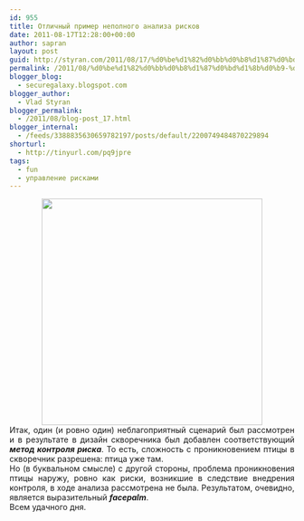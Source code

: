 ```yaml
---
id: 955
title: Отличный пример неполного анализа рисков
date: 2011-08-17T12:28:00+00:00
author: sapran
layout: post
guid: http://styran.com/2011/08/17/%d0%be%d1%82%d0%bb%d0%b8%d1%87%d0%bd%d1%8b%d0%b9-%d0%bf%d1%80%d0%b8%d0%bc%d0%b5%d1%80-%d0%bd%d0%b5%d0%bf%d0%be%d0%bb%d0%bd%d0%be%d0%b3%d0%be-%d0%b0%d0%bd%d0%b0%d0%bb%d0%b8%d0%b7%d0%b0-%d1%80%d0%b8/
permalink: /2011/08/%d0%be%d1%82%d0%bb%d0%b8%d1%87%d0%bd%d1%8b%d0%b9-%d0%bf%d1%80%d0%b8%d0%bc%d0%b5%d1%80-%d0%bd%d0%b5%d0%bf%d0%be%d0%bb%d0%bd%d0%be%d0%b3%d0%be-%d0%b0%d0%bd%d0%b0%d0%bb%d0%b8%d0%b7%d0%b0-%d1%80%d0%b8/
blogger_blog:
  - securegalaxy.blogspot.com
blogger_author:
  - Vlad Styran
blogger_permalink:
  - /2011/08/blog-post_17.html
blogger_internal:
  - /feeds/3388835630659782197/posts/default/2200749484870229894
shorturl:
  - http://tinyurl.com/pq9jpre
tags:
  - fun
  - управление рисками
---
```

<div dir="ltr" style="text-align: left;">
  <div style="clear: both; text-align: center;">
    <a href="http://4.bp.blogspot.com/-zaz0I6YpzLw/TkuyTU38O5I/AAAAAAAAHY0/Vw9REqXt74A/s1600/398.jpg" style="margin-left: 1em; margin-right: 1em;"><img border="0" height="400" src="http://4.bp.blogspot.com/-zaz0I6YpzLw/TkuyTU38O5I/AAAAAAAAHY0/Vw9REqXt74A/s400/398.jpg" width="390" /></a>
  </div>
  
  <div style="text-align: justify;">
    Итак, один (и ровно один) неблагоприятный сценарий был рассмотрен и в результате в дизайн скворечника был добавлен соответствующий <i><b>метод контроля риска</b></i>. То есть, сложность с проникновением птицы в скворечник разрешена: птица уже там.
  </div>
  
  <div style="text-align: justify;">
  </div>
  
  <div style="text-align: justify;">
    Но (в буквальном смысле) с другой стороны, проблема проникновения птицы наружу, ровно как риски, возникшие в следствие внедрения контроля, в ходе анализа рассмотрена не была. Результатом, очевидно, является выразительный <i><b>facepalm</b></i>.
  </div>
  
  <div style="text-align: justify;">
  </div>
  
  <div style="text-align: justify;">
    Всем удачного дня.
  </div>
</div>

<div class="addtoany_share_save_container addtoany_content_bottom">
  <div class="a2a_kit a2a_kit_size_32 addtoany_list a2a_target" id="wpa2a_186">
    <a class="a2a_button_facebook" href="http://www.addtoany.com/add_to/facebook?linkurl=https%3A%2F%2Fblog.styran.com%2F2011%2F08%2F%25d0%25be%25d1%2582%25d0%25bb%25d0%25b8%25d1%2587%25d0%25bd%25d1%258b%25d0%25b9-%25d0%25bf%25d1%2580%25d0%25b8%25d0%25bc%25d0%25b5%25d1%2580-%25d0%25bd%25d0%25b5%25d0%25bf%25d0%25be%25d0%25bb%25d0%25bd%25d0%25be%25d0%25b3%25d0%25be-%25d0%25b0%25d0%25bd%25d0%25b0%25d0%25bb%25d0%25b8%25d0%25b7%25d0%25b0-%25d1%2580%25d0%25b8%2F&linkname=%D0%9E%D1%82%D0%BB%D0%B8%D1%87%D0%BD%D1%8B%D0%B9%20%D0%BF%D1%80%D0%B8%D0%BC%D0%B5%D1%80%20%D0%BD%D0%B5%D0%BF%D0%BE%D0%BB%D0%BD%D0%BE%D0%B3%D0%BE%20%D0%B0%D0%BD%D0%B0%D0%BB%D0%B8%D0%B7%D0%B0%20%D1%80%D0%B8%D1%81%D0%BA%D0%BE%D0%B2" title="Facebook" rel="nofollow" target="_blank"></a><a class="a2a_button_twitter" href="http://www.addtoany.com/add_to/twitter?linkurl=https%3A%2F%2Fblog.styran.com%2F2011%2F08%2F%25d0%25be%25d1%2582%25d0%25bb%25d0%25b8%25d1%2587%25d0%25bd%25d1%258b%25d0%25b9-%25d0%25bf%25d1%2580%25d0%25b8%25d0%25bc%25d0%25b5%25d1%2580-%25d0%25bd%25d0%25b5%25d0%25bf%25d0%25be%25d0%25bb%25d0%25bd%25d0%25be%25d0%25b3%25d0%25be-%25d0%25b0%25d0%25bd%25d0%25b0%25d0%25bb%25d0%25b8%25d0%25b7%25d0%25b0-%25d1%2580%25d0%25b8%2F&linkname=%D0%9E%D1%82%D0%BB%D0%B8%D1%87%D0%BD%D1%8B%D0%B9%20%D0%BF%D1%80%D0%B8%D0%BC%D0%B5%D1%80%20%D0%BD%D0%B5%D0%BF%D0%BE%D0%BB%D0%BD%D0%BE%D0%B3%D0%BE%20%D0%B0%D0%BD%D0%B0%D0%BB%D0%B8%D0%B7%D0%B0%20%D1%80%D0%B8%D1%81%D0%BA%D0%BE%D0%B2" title="Twitter" rel="nofollow" target="_blank"></a><a class="a2a_button_google_plus" href="http://www.addtoany.com/add_to/google_plus?linkurl=https%3A%2F%2Fblog.styran.com%2F2011%2F08%2F%25d0%25be%25d1%2582%25d0%25bb%25d0%25b8%25d1%2587%25d0%25bd%25d1%258b%25d0%25b9-%25d0%25bf%25d1%2580%25d0%25b8%25d0%25bc%25d0%25b5%25d1%2580-%25d0%25bd%25d0%25b5%25d0%25bf%25d0%25be%25d0%25bb%25d0%25bd%25d0%25be%25d0%25b3%25d0%25be-%25d0%25b0%25d0%25bd%25d0%25b0%25d0%25bb%25d0%25b8%25d0%25b7%25d0%25b0-%25d1%2580%25d0%25b8%2F&linkname=%D0%9E%D1%82%D0%BB%D0%B8%D1%87%D0%BD%D1%8B%D0%B9%20%D0%BF%D1%80%D0%B8%D0%BC%D0%B5%D1%80%20%D0%BD%D0%B5%D0%BF%D0%BE%D0%BB%D0%BD%D0%BE%D0%B3%D0%BE%20%D0%B0%D0%BD%D0%B0%D0%BB%D0%B8%D0%B7%D0%B0%20%D1%80%D0%B8%D1%81%D0%BA%D0%BE%D0%B2" title="Google+" rel="nofollow" target="_blank"></a><a class="a2a_button_linkedin" href="http://www.addtoany.com/add_to/linkedin?linkurl=https%3A%2F%2Fblog.styran.com%2F2011%2F08%2F%25d0%25be%25d1%2582%25d0%25bb%25d0%25b8%25d1%2587%25d0%25bd%25d1%258b%25d0%25b9-%25d0%25bf%25d1%2580%25d0%25b8%25d0%25bc%25d0%25b5%25d1%2580-%25d0%25bd%25d0%25b5%25d0%25bf%25d0%25be%25d0%25bb%25d0%25bd%25d0%25be%25d0%25b3%25d0%25be-%25d0%25b0%25d0%25bd%25d0%25b0%25d0%25bb%25d0%25b8%25d0%25b7%25d0%25b0-%25d1%2580%25d0%25b8%2F&linkname=%D0%9E%D1%82%D0%BB%D0%B8%D1%87%D0%BD%D1%8B%D0%B9%20%D0%BF%D1%80%D0%B8%D0%BC%D0%B5%D1%80%20%D0%BD%D0%B5%D0%BF%D0%BE%D0%BB%D0%BD%D0%BE%D0%B3%D0%BE%20%D0%B0%D0%BD%D0%B0%D0%BB%D0%B8%D0%B7%D0%B0%20%D1%80%D0%B8%D1%81%D0%BA%D0%BE%D0%B2" title="LinkedIn" rel="nofollow" target="_blank"></a><a class="a2a_dd addtoany_share_save" href="https://www.addtoany.com/share"></a>
  </div>
</div>